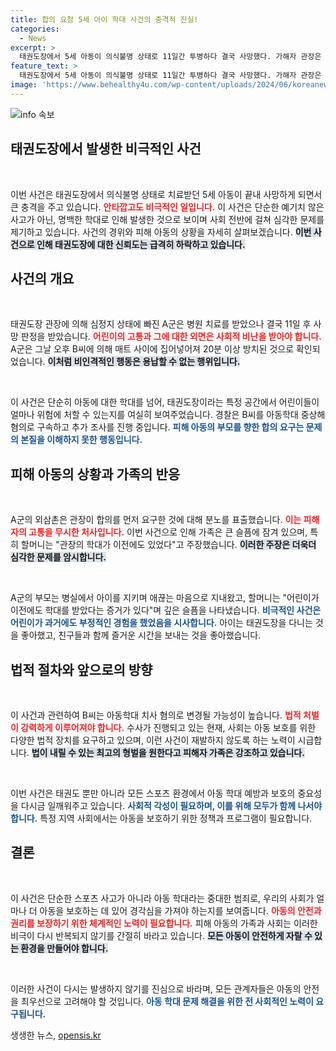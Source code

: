 ```yaml
---
title: 합의 요청 5세 아이 학대 사건의 충격적 진실!
categories:
  - News
excerpt: >
  태권도장에서 5세 아동이 의식불명 상태로 11일간 투병하다 결국 사망했다. 가해자 관장은 장난이었다며 합의를 요구해 충격을 주고 있다. 가족들은 강력한 처벌을 호소하며 아동 학대의 끔찍한 실상을 드러냈다.
feature_text: >
  태권도장에서 5세 아동이 의식불명 상태로 11일간 투병하다 결국 사망했다. 가해자 관장은 장난이었다며 합의를 요구해 충격을 주고 있다. 가족들은 강력한 처벌을 호소하며 아동 학대의 끔찍한 실상을 드러냈다.
image: 'https://www.behealthy4u.com/wp-content/uploads/2024/06/koreanews.jpg'
---
```


<p><img src="https://www.behealthy4u.com/wp-content/uploads/2024/06/koreanews.jpg" alt="info 속보" /></p>

<h2 data-ke-size="size26">태권도장에서 발생한 비극적인 사건</h2>

<p data-ke-size="size16">&nbsp;</p>

<p>이번 사건은 태권도장에서 의식불명 상태로 치료받던 5세 아동이 끝내 사망하게 되면서 큰 충격을 주고 있습니다. <b><span style="color: #ee2323;">안타깝고도 비극적인 일입니다.</span></b> 이 사건은 단순한 예기치 않은 사고가 아닌, 명백한 학대로 인해 발생한 것으로 보이며 사회 전반에 걸쳐 심각한 문제를 제기하고 있습니다. 사건의 경위와 피해 아동의 상황을 자세히 살펴보겠습니다. <b><span style="background-color: #21538527;">이번 사건으로 인해 태권도장에 대한 신뢰도는 급격히 하락하고 있습니다.</span></b></p>

<h2 data-ke-size="size26">사건의 개요</h2>

<p data-ke-size="size16">&nbsp;</p>

<p>태권도장 관장에 의해 심정지 상태에 빠진 A군은 병원 치료를 받았으나 결국 11일 후 사망 판정을 받았습니다. <b><span style="color: #ee2323;">어린이의 고통과 그에 대한 외면은 사회적 비난을 받아야 합니다.</span></b> A군은 그날 오후 B씨에 의해 매트 사이에 집어넣어져 20분 이상 방치된 것으로 확인되었습니다. <b><span style="background-color: #21538527;">이처럼 비인격적인 행동은 용납할 수 없는 행위입니다.</span></b> </p>

<p data-ke-size="size16">&nbsp;</p>

<p>이 사건은 단순히 아동에 대한 학대를 넘어, 태권도장이라는 특정 공간에서 어린이들이 얼마나 위험에 처할 수 있는지를 여실히 보여주었습니다. 경찰은 B씨를 아동학대 중상해 혐의로 구속하고 추가 조사를 진행 중입니다. <b><span style="color: #1a5490;">피해 아동의 부모를 향한 합의 요구는 문제의 본질을 이해하지 못한 행동입니다.</span></b></p>

<h2 data-ke-size="size26">피해 아동의 상황과 가족의 반응</h2>

<p data-ke-size="size16">&nbsp;</p>

<p>A군의 외삼촌은 관장이 합의를 먼저 요구한 것에 대해 분노를 표출했습니다. <b><span style="color: #ee2323;">이는 피해자의 고통을 무시한 처사입니다.</span></b> 이번 사건으로 인해 가족은 큰 슬픔에 잠겨 있으며, 특히 할머니는 "관장의 학대가 이전에도 있었다"고 주장했습니다. <b><span style="background-color: #21538527;">이러한 주장은 더욱더 심각한 문제를 암시합니다.</span></b></p>

<p data-ke-size="size16">&nbsp;</p>

<p>A군의 부모는 병실에서 아이를 지키며 애끊는 마음으로 지내왔고, 할머니는 "어린이가 이전에도 학대를 받았다는 증거가 있다"며 깊은 슬픔을 나타냈습니다. <b><span style="color: #1a5490;">비극적인 사건은 어린이가 과거에도 부정적인 경험을 했었음을 시사합니다.</span></b> 아이는 태권도장을 다니는 것을 좋아했고, 친구들과 함께 즐거운 시간을 보내는 것을 좋아했습니다. </p>

<h2 data-ke-size="size26">법적 절차와 앞으로의 방향</h2>

<p data-ke-size="size16">&nbsp;</p>

<p>이 사건과 관련하여 B씨는 아동학대 치사 혐의로 변경될 가능성이 높습니다. <b><span style="color: #ee2323;">법적 처벌이 강력하게 이루어져야 합니다.</span></b> 수사가 진행되고 있는 현재, 사회는 아동 보호를 위한 다양한 법적 장치를 요구하고 있으며, 이런 사건이 재발하지 않도록 하는 노력이 시급합니다. <b><span style="background-color: #21538527;">법이 내릴 수 있는 최고의 형벌을 원한다고 피해자 가족은 강조하고 있습니다.</span></b></p>

<p data-ke-size="size16">&nbsp;</p>

<p>이번 사건은 태권도 뿐만 아니라 모든 스포츠 환경에서 아동 학대 예방과 보호의 중요성을 다시금 일깨워주고 있습니다. <b><span style="color: #1a5490;">사회적 각성이 필요하며, 이를 위해 모두가 함께 나서야 합니다.</span></b> 특정 지역 사회에서는 아동을 보호하기 위한 정책과 프로그램이 필요합니다.</p>

<h2 data-ke-size="size26">결론</h2>

<p data-ke-size="size16">&nbsp;</p>

<p>이 사건은 단순한 스포츠 사고가 아니라 아동 학대라는 중대한 범죄로, 우리의 사회가 얼마나 더 아동을 보호하는 데 있어 경각심을 가져야 하는지를 보여줍니다. <b><span style="color: #ee2323;">아동의 안전과 권리를 보장하기 위한 체계적인 노력이 필요합니다.</span></b> 피해 아동의 가족과 사회는 이러한 비극이 다시 반복되지 않기를 간절히 바라고 있습니다. <b><span style="background-color: #21538527;">모든 아동이 안전하게 자랄 수 있는 환경을 만들어야 합니다.</span></b></p>

<p data-ke-size="size16">&nbsp;</p>

<p>이러한 사건이 다시는 발생하지 않기를 진심으로 바라며, 모든 관계자들은 아동의 안전을 최우선으로 고려해야 할 것입니다. <b><span style="color: #1a5490;">아동 학대 문제 해결을 위한 전 사회적인 노력이 요구됩니다.</span></b></p>
생생한 뉴스, <a href="https://opensis.kr" rel="dofollow">opensis.kr</a>



